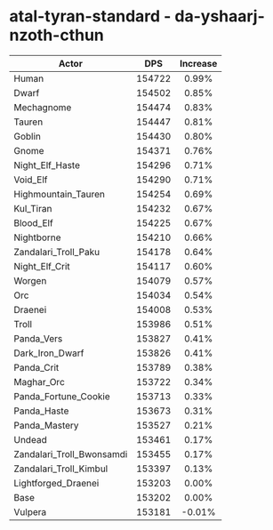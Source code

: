 # atal-tyran-standard - da-yshaarj-nzoth-cthun
| Actor | DPS | Increase |
|---|:---:|:---:|
|Human|154722|0.99%|
|Dwarf|154502|0.85%|
|Mechagnome|154474|0.83%|
|Tauren|154447|0.81%|
|Goblin|154430|0.80%|
|Gnome|154371|0.76%|
|Night_Elf_Haste|154296|0.71%|
|Void_Elf|154290|0.71%|
|Highmountain_Tauren|154254|0.69%|
|Kul_Tiran|154232|0.67%|
|Blood_Elf|154225|0.67%|
|Nightborne|154210|0.66%|
|Zandalari_Troll_Paku|154178|0.64%|
|Night_Elf_Crit|154117|0.60%|
|Worgen|154079|0.57%|
|Orc|154034|0.54%|
|Draenei|154008|0.53%|
|Troll|153986|0.51%|
|Panda_Vers|153827|0.41%|
|Dark_Iron_Dwarf|153826|0.41%|
|Panda_Crit|153789|0.38%|
|Maghar_Orc|153722|0.34%|
|Panda_Fortune_Cookie|153713|0.33%|
|Panda_Haste|153673|0.31%|
|Panda_Mastery|153527|0.21%|
|Undead|153461|0.17%|
|Zandalari_Troll_Bwonsamdi|153455|0.17%|
|Zandalari_Troll_Kimbul|153397|0.13%|
|Lightforged_Draenei|153203|0.00%|
|Base|153202|0.00%|
|Vulpera|153181|-0.01%|
